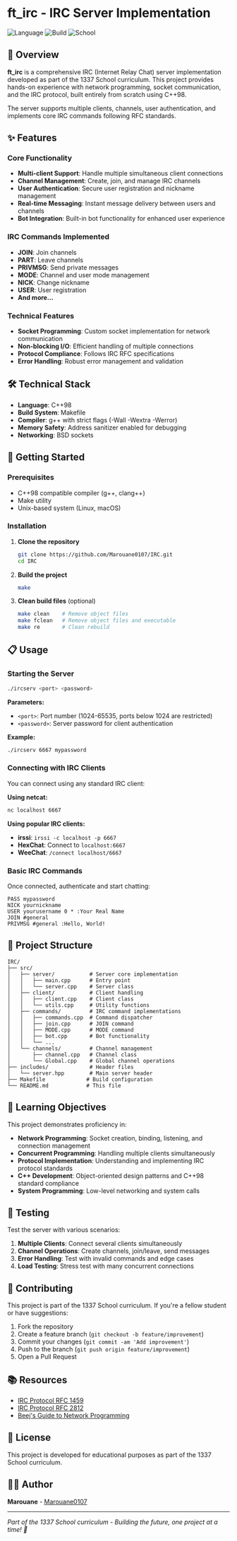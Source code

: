 # ft_irc - IRC Server Implementation

![Language](https://img.shields.io/badge/Language-C%2B%2B98-blue)
![Build](https://img.shields.io/badge/Build-Makefile-green)
![School](https://img.shields.io/badge/School-1337-red)

## 📖 Overview

**ft_irc** is a comprehensive IRC (Internet Relay Chat) server implementation developed as part of the 1337 School curriculum. This project provides hands-on experience with network programming, socket communication, and the IRC protocol, built entirely from scratch using C++98.

The server supports multiple clients, channels, user authentication, and implements core IRC commands following RFC standards.

## ✨ Features

### Core Functionality
- **Multi-client Support**: Handle multiple simultaneous client connections
- **Channel Management**: Create, join, and manage IRC channels
- **User Authentication**: Secure user registration and nickname management
- **Real-time Messaging**: Instant message delivery between users and channels
- **Bot Integration**: Built-in bot functionality for enhanced user experience

### IRC Commands Implemented
- **JOIN**: Join channels
- **PART**: Leave channels  
- **PRIVMSG**: Send private messages
- **MODE**: Channel and user mode management
- **NICK**: Change nickname
- **USER**: User registration
- **And more...**

### Technical Features
- **Socket Programming**: Custom socket implementation for network communication
- **Non-blocking I/O**: Efficient handling of multiple connections
- **Protocol Compliance**: Follows IRC RFC specifications
- **Error Handling**: Robust error management and validation

## 🛠️ Technical Stack

- **Language**: C++98
- **Build System**: Makefile
- **Compiler**: g++ with strict flags (-Wall -Wextra -Werror)
- **Memory Safety**: Address sanitizer enabled for debugging
- **Networking**: BSD sockets

## 🚀 Getting Started

### Prerequisites

- C++98 compatible compiler (g++, clang++)
- Make utility
- Unix-based system (Linux, macOS)

### Installation

1. **Clone the repository**
   ```bash
   git clone https://github.com/Marouane0107/IRC.git
   cd IRC
   ```

2. **Build the project**
   ```bash
   make
   ```

3. **Clean build files** (optional)
   ```bash
   make clean    # Remove object files
   make fclean   # Remove object files and executable
   make re       # Clean rebuild
   ```

## 📋 Usage

### Starting the Server

```bash
./ircserv <port> <password>
```

**Parameters:**
- `<port>`: Port number (1024-65535, ports below 1024 are restricted)
- `<password>`: Server password for client authentication

**Example:**
```bash
./ircserv 6667 mypassword
```

### Connecting with IRC Clients

You can connect using any standard IRC client:

**Using netcat:**
```bash
nc localhost 6667
```

**Using popular IRC clients:**
- **irssi**: `irssi -c localhost -p 6667`
- **HexChat**: Connect to `localhost:6667`
- **WeeChat**: `/connect localhost/6667`

### Basic IRC Commands

Once connected, authenticate and start chatting:

```irc
PASS mypassword
NICK yournickname
USER yourusername 0 * :Your Real Name
JOIN #general
PRIVMSG #general :Hello, World!
```

## 📁 Project Structure

```
IRC/
├── src/
│   ├── server/           # Server core implementation
│   │   ├── main.cpp      # Entry point
│   │   └── server.cpp    # Server class
│   ├── client/           # Client handling
│   │   ├── client.cpp    # Client class
│   │   └── utils.cpp     # Utility functions
│   ├── commands/         # IRC command implementations
│   │   ├── commands.cpp  # Command dispatcher
│   │   ├── join.cpp      # JOIN command
│   │   ├── MODE.cpp      # MODE command
│   │   ├── bot.cpp       # Bot functionality
│   │   └── ...
│   └── channels/         # Channel management
│       ├── channel.cpp   # Channel class
│       └── Global.cpp    # Global channel operations
├── includes/             # Header files
│   └── server.hpp        # Main server header
├── Makefile             # Build configuration
└── README.md            # This file
```

## 🎯 Learning Objectives

This project demonstrates proficiency in:

- **Network Programming**: Socket creation, binding, listening, and connection management
- **Concurrent Programming**: Handling multiple clients simultaneously
- **Protocol Implementation**: Understanding and implementing IRC protocol standards
- **C++ Development**: Object-oriented design patterns and C++98 standard compliance
- **System Programming**: Low-level networking and system calls

## 🧪 Testing

Test the server with various scenarios:

1. **Multiple Clients**: Connect several clients simultaneously
2. **Channel Operations**: Create channels, join/leave, send messages
3. **Error Handling**: Test with invalid commands and edge cases
4. **Load Testing**: Stress test with many concurrent connections

## 🤝 Contributing

This project is part of the 1337 School curriculum. If you're a fellow student or have suggestions:

1. Fork the repository
2. Create a feature branch (`git checkout -b feature/improvement`)
3. Commit your changes (`git commit -am 'Add improvement'`)
4. Push to the branch (`git push origin feature/improvement`)
5. Open a Pull Request

## 📚 Resources

- [IRC Protocol RFC 1459](https://tools.ietf.org/html/rfc1459)
- [IRC Protocol RFC 2812](https://tools.ietf.org/html/rfc2812)
- [Beej's Guide to Network Programming](https://beej.us/guide/bgnet/)

## 📝 License

This project is developed for educational purposes as part of the 1337 School curriculum.

## 👨‍💻 Author

**Marouane** - [Marouane0107](https://github.com/Marouane0107)

---

*Part of the 1337 School curriculum - Building the future, one project at a time! 🚀*
